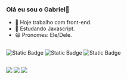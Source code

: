 ### Olá eu sou o Gabriel👋

- 🔭 Hoje trabalho com front-end.
- 🌱 Estudando Javascript.
- 😄 Pronomes: Ele/Dele.

<div style="display: inline_block"><br>
  <img alt="Static Badge" src="https://img.shields.io/badge/HTML5-brightblack?style=for-the-badge&logo=html5&logoColor=%23E34F26&labelColor=black&color=%23E34F26">
  <img alt="Static Badge" src="https://img.shields.io/badge/css3-brightblack?style=for-the-badge&logo=css3&logoColor=%231572B6&labelColor=black&color=%231572B6"> 
  <img alt="Static Badge" src="https://img.shields.io/badge/javascript-000?style=for-the-badge&logo=javascript&logoColor=%23F7DF1E&labelColor=black&color=%23F7DF1E">
</div>

##

<div> 
  <a href="https://instagram.com/moraes_7k" target="_blank"><img src="https://img.shields.io/badge/-Instagram-%23E4405F?style=for-the-badge&logo=instagram&logoColor=white" target="_blank"></a>
 <a href="https://discord.gg/483409250333491216" target="_blank"><img src="https://img.shields.io/badge/Discord-7289DA?style=for-the-badge&logo=discord&logoColor=white" target="_blank"></a> 
  <a href = "mailto:gabrielmoraes2024ofc@gmail.com"><img src="https://img.shields.io/badge/-Gmail-%23333?style=for-the-badge&logo=gmail&logoColor=white" target="_blank"></a
</div>
